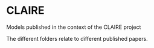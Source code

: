 # CLAIRE
Models published in the context of the CLAIRE project

The different folders relate to different published papers.
